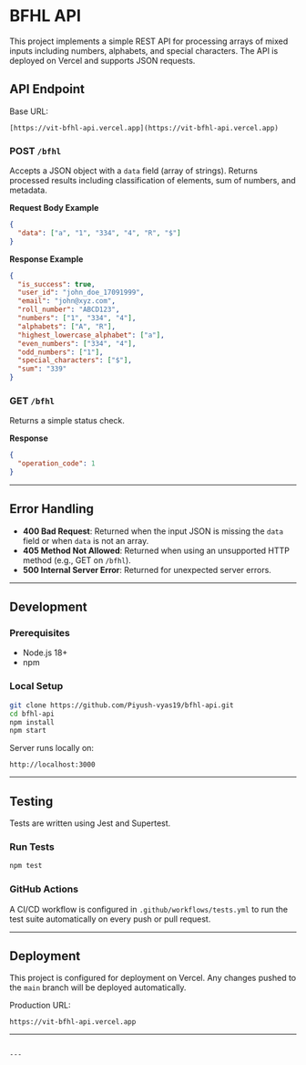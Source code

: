 # BFHL API

This project implements a simple REST API for processing arrays of mixed inputs including numbers, alphabets, and special characters. The API is deployed on Vercel and supports JSON requests.

## API Endpoint

Base URL:

```
[https://vit-bfhl-api.vercel.app](https://vit-bfhl-api.vercel.app)
```

### POST `/bfhl`

Accepts a JSON object with a `data` field (array of strings). Returns processed results including classification of elements, sum of numbers, and metadata.

**Request Body Example**

```json
{
  "data": ["a", "1", "334", "4", "R", "$"]
}
```

**Response Example**

```json
{
  "is_success": true,
  "user_id": "john_doe_17091999",
  "email": "john@xyz.com",
  "roll_number": "ABCD123",
  "numbers": ["1", "334", "4"],
  "alphabets": ["A", "R"],
  "highest_lowercase_alphabet": ["a"],
  "even_numbers": ["334", "4"],
  "odd_numbers": ["1"],
  "special_characters": ["$"],
  "sum": "339"
}
```

### GET `/bfhl`

Returns a simple status check.

**Response**

```json
{
  "operation_code": 1
}
```

---

## Error Handling

- **400 Bad Request**: Returned when the input JSON is missing the `data` field or when `data` is not an array.
- **405 Method Not Allowed**: Returned when using an unsupported HTTP method (e.g., GET on `/bfhl`).
- **500 Internal Server Error**: Returned for unexpected server errors.

---

## Development

### Prerequisites

- Node.js 18+
- npm

### Local Setup

```bash
git clone https://github.com/Piyush-vyas19/bfhl-api.git
cd bfhl-api
npm install
npm start
```

Server runs locally on:

```
http://localhost:3000
```

---

## Testing

Tests are written using Jest and Supertest.

### Run Tests

```bash
npm test
```

### GitHub Actions

A CI/CD workflow is configured in `.github/workflows/tests.yml` to run the test suite automatically on every push or pull request.

---

## Deployment

This project is configured for deployment on Vercel. Any changes pushed to the `main` branch will be deployed automatically.

Production URL:

```
https://vit-bfhl-api.vercel.app
```

---

```

---

```
